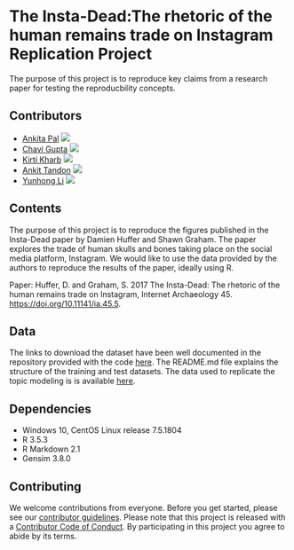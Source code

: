 # The Insta-Dead:The rhetoric of the human remains trade on Instagram Replication Project

The purpose of this project is to reproduce key claims from a research paper for testing the reproducbility concepts.

## Contributors

- [Ankita Pal](https://github.com/ankitapal189) [![](https://orcid.org/sites/default/files/images/orcid_16x16.png)](https://orcid.org/0000-0001-8411-968X)
- [Chavi Gupta](https://github.com/chavi-g) [![](https://orcid.org/sites/default/files/images/orcid_16x16.png)](https://orcid.org/0000-0003-3884-8456)
- [Kirti Kharb](https://github.com/KirtiKharb) [![](https://orcid.org/sites/default/files/images/orcid_16x16.png)](https://orcid.org/0000-0002-5066-8549)
- [Ankit Tandon](https://github.com/ankittandon) [![](https://orcid.org/sites/default/files/images/orcid_16x16.png)](https://orcid.org/0000-0001-6319-7670)
- [Yunhong Li](https://github.com/mabelli)  [![](https://orcid.org/sites/default/files/images/orcid_16x16.png)](https://orcid.org/0000-0002-0249-3975)

## Contents

The purpose of this project is to reproduce the figures published in the Insta-Dead paper by Damien Huffer and Shawn Graham. The paper explores the trade of human skulls and bones taking place on the social media platform, Instagram. We would like to use the data provided by the authors to reproduce the results of the paper, ideally using R. 

Paper:
Huffer, D. and Graham, S. 2017 The Insta-Dead: The rhetoric of the human remains trade on Instagram, Internet Archaeology 45. https://doi.org/10.11141/ia.45.5.


## Data
The links to download the dataset have been well documented in the repository provided with the code [here](https://github.com/shawngraham/insta-dead-article). The README.md file explains the structure of the training and test datasets. The data used to replicate the topic modeling is is available [here](https://github.com/shawngraham/insta-dead-article/blob/master/data/posts-formatted-for-topicmodelling.csv).

## Dependencies
- Windows 10, CentOS Linux release 7.5.1804
- R 3.5.3
- R Markdown 2.1
- Gensim 3.8.0

## Contributing
We welcome contributions from everyone. Before you get started, please see our [contributor guidelines](CONTRIBUTING.md). Please note that this project is released with a [Contributor Code of Conduct](CODE_OF_CONDUCT.md). By participating in this project you agree to abide by its terms.
